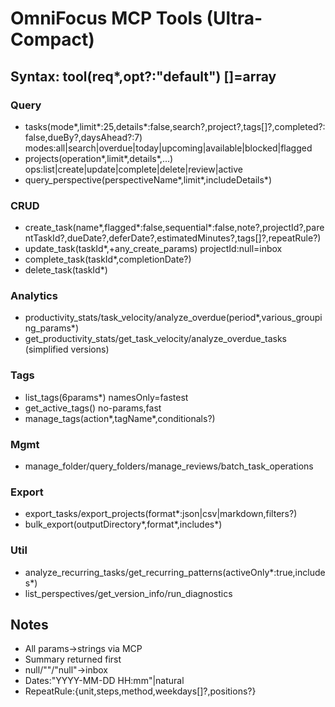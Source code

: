 # OmniFocus MCP Tools (Ultra-Compact)

## Syntax: tool(req*,opt?:"default") []=array

### Query
- tasks(mode*,limit*:25,details*:false,search?,project?,tags[]?,completed?:false,dueBy?,daysAhead?:7) modes:all|search|overdue|today|upcoming|available|blocked|flagged
- projects(operation*,limit*,details*,...) ops:list|create|update|complete|delete|review|active
- query_perspective(perspectiveName*,limit*,includeDetails*)

### CRUD  
- create_task(name*,flagged*:false,sequential*:false,note?,projectId?,parentTaskId?,dueDate?,deferDate?,estimatedMinutes?,tags[]?,repeatRule?)
- update_task(taskId*,+any_create_params) projectId:null=inbox
- complete_task(taskId*,completionDate?)
- delete_task(taskId*)

### Analytics
- productivity_stats/task_velocity/analyze_overdue(period*,various_grouping_params*)
- get_productivity_stats/get_task_velocity/analyze_overdue_tasks (simplified versions)

### Tags
- list_tags(6params*) namesOnly=fastest
- get_active_tags() no-params,fast
- manage_tags(action*,tagName*,conditionals?)

### Mgmt
- manage_folder/query_folders/manage_reviews/batch_task_operations

### Export
- export_tasks/export_projects(format*:json|csv|markdown,filters?)
- bulk_export(outputDirectory*,format*,includes*)

### Util
- analyze_recurring_tasks/get_recurring_patterns(activeOnly*:true,includes*)
- list_perspectives/get_version_info/run_diagnostics

## Notes
- All params→strings via MCP
- Summary returned first  
- null/""/​"null"→inbox
- Dates:"YYYY-MM-DD HH:mm"|natural
- RepeatRule:{unit,steps,method,weekdays[]?,positions?}